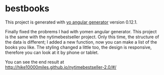 # bestbooks

This project is generated with [yo angular generator](https://github.com/yeoman/generator-angular)
version 0.12.1.

Finally fixed the probrems I had with yomen angular generator. This project is the same with the nytimebestseller project. Only this time, the structure of the data is different; I added a new function, now you can make a list of the books you like. The styling changed a little too, the design is responsive, therefore you can look at it by phone or tablet. 

You can see the end result at http://hike10000miles.github.io/nytimebestseller-2.0/#/

